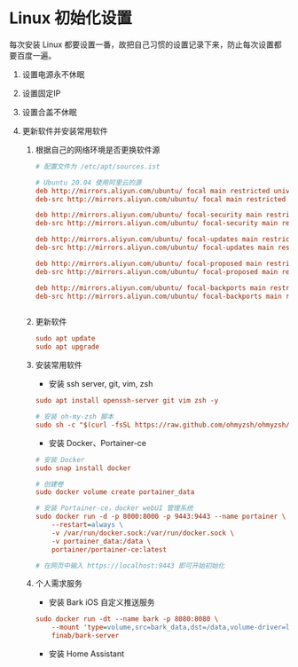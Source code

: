 
# Linux 初始化设置

每次安装 Linux 都要设置一番，故把自己习惯的设置记录下来，防止每次设置都要百度一遍。


1. 设置电源永不休眠

2. 设置固定IP

3. 设置合盖不休眠

4. 更新软件并安装常用软件
   1. 根据自己的网络环境是否更换软件源
        ```ini
        # 配置文件为 /etc/apt/sources.ist

        # Ubuntu 20.04 使用阿里云的源
        deb http://mirrors.aliyun.com/ubuntu/ focal main restricted universe multiverse
        deb-src http://mirrors.aliyun.com/ubuntu/ focal main restricted universe multiverse

        deb http://mirrors.aliyun.com/ubuntu/ focal-security main restricted universe multiverse
        deb-src http://mirrors.aliyun.com/ubuntu/ focal-security main restricted universe multiverse

        deb http://mirrors.aliyun.com/ubuntu/ focal-updates main restricted universe multiverse
        deb-src http://mirrors.aliyun.com/ubuntu/ focal-updates main restricted universe multiverse

        deb http://mirrors.aliyun.com/ubuntu/ focal-proposed main restricted universe multiverse
        deb-src http://mirrors.aliyun.com/ubuntu/ focal-proposed main restricted universe multiverse

        deb http://mirrors.aliyun.com/ubuntu/ focal-backports main restricted universe multiverse
        deb-src http://mirrors.aliyun.com/ubuntu/ focal-backports main restricted universe multiverse


        
        ```
   2. 更新软件
        ```ini
        sudo apt update
        sudo apt upgrade
        ```
   3. 安装常用软件
        - 安装 ssh server, git, vim, zsh
        ```ini
        sudo apt install openssh-server git vim zsh -y

        # 安装 oh-my-zsh 脚本
        sudo sh -c "$(curl -fsSL https://raw.github.com/ohmyzsh/ohmyzsh/master/tools/install.sh)"

        ```

        - 安装 Docker、Portainer-ce

        ```ini
        # 安装 Docker
        sudo snap install docker

        # 创建卷
        sudo docker volume create portainer_data

        # 安装 Portainer-ce，docker webUI 管理系统        
        sudo docker run -d -p 8000:8000 -p 9443:9443 --name portainer \
            --restart=always \
            -v /var/run/docker.sock:/var/run/docker.sock \
            -v portainer_data:/data \
            portainer/portainer-ce:latest
        
        # 在网页中输入 https://localhost:9443 即可开始初始化
        ```


    4. 个人需求服务
   
        - 安装 Bark iOS 自定义推送服务
        ```ini
        sudo docker run -dt --name bark -p 8080:8080 \
            --mount 'type=volume,src=bark_data,dst=/data,volume-driver=local' \
            finab/bark-server
        ```

        - 安装 Home Assistant
        ```


        ```






